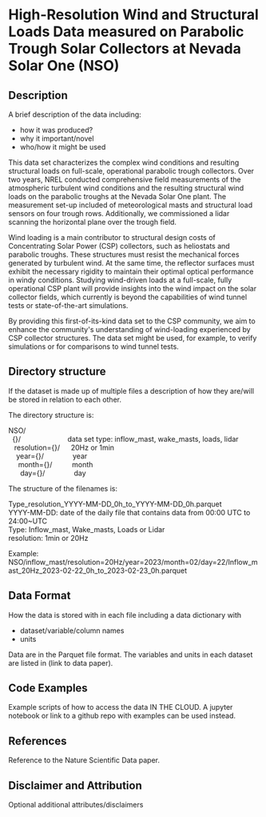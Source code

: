 # High-Resolution Wind and Structural Loads Data measured on Parabolic Trough Solar Collectors at Nevada Solar One (NSO)

## Description

A brief description of the data including:
- how it was produced?
- why it important/novel
- who/how it might be used

This data set characterizes the complex wind conditions and resulting structural loads on full-scale, operational parabolic trough collectors.
Over two years, NREL conducted comprehensive field measurements of the atmospheric turbulent wind conditions and the resulting structural wind loads on the parabolic troughs at the Nevada Solar One plant. The measurement set-up included of meteorological masts and structural load sensors on four trough rows.
Additionally, we commissioned a lidar scanning the horizontal plane over the trough field.

Wind loading is a main contributor to structural design costs of Concentrating Solar Power (CSP) collectors, such as heliostats and parabolic troughs. These structures must resist the mechanical forces generated by turbulent wind. At the same time, the reflector surfaces must exhibit the necessary rigidity to maintain their optimal optical performance in windy conditions. 
Studying wind-driven loads at a full-scale, fully operational CSP plant will provide insights into the wind impact on the solar collector fields, which currently is beyond the capabilities of wind tunnel tests or state-of-the-art simulations.

By providing this first-of-its-kind data set to the CSP community, we aim to enhance the community's understanding of wind-loading experienced by CSP collector structures.
The data set might be used, for example, to verify simulations or for comparisons to wind tunnel tests.

## Directory structure

If the dataset is made up of multiple files a description of how they are/will
be stored in relation to each other.

The directory structure is:

NSO/  <br>
&nbsp; {}/   &emsp;       &emsp; &emsp;     &emsp;        &emsp;    data set type: inflow_mast, wake_masts, loads, lidar  <br>
&nbsp;&nbsp;  resolution={}/    &emsp;        20Hz or 1min  <br>
&nbsp;&nbsp;&nbsp;   year={}/     &emsp;    &emsp;  &emsp;        year  <br>
&nbsp;&nbsp;&nbsp;&nbsp;    month={}/     &emsp;   &emsp;        month  <br>
&nbsp;&nbsp;&nbsp;&nbsp;&nbsp;     day={}/   &emsp;    &emsp;   &emsp;        day  <br>


The structure of the filenames is:

Type_resolution_YYYY-MM-DD_0h_to_YYYY-MM-DD_0h.parquet  <br>
YYYY-MM-DD: date of the daily file that contains data from 00:00 UTC to 24:00~UTC  <br>
Type: Inflow_mast, Wake_masts, Loads or Lidar  <br>
resolution: 1min or 20Hz  <br>


Example:
NSO/inflow_mast/resolution=20Hz/year=2023/month=02/day=22/Inflow_mast_20Hz_2023-02-22_0h_to_2023-02-23_0h.parquet


## Data Format

How the data is stored with in each file including a data dictionary with
- dataset/variable/column names
- units

Data are in the Parquet file format. The variables and units in each dataset are listed in (link to data paper).

## Code Examples

Example scripts of how to access the data IN THE CLOUD. A jupyter notebook or
link to a github repo with examples can be used instead.

## References

Reference to the Nature Scientific Data paper.

## Disclaimer and Attribution

Optional additional attributes/disclaimers
